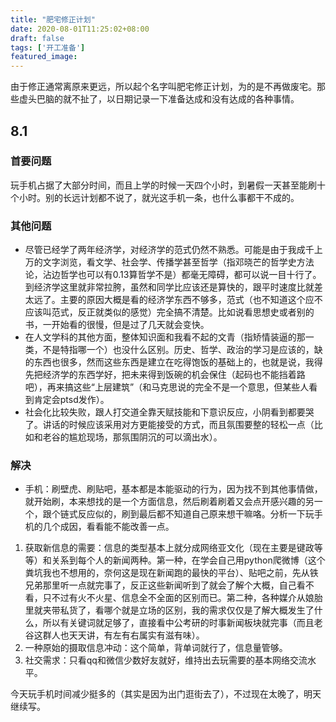 ```yaml
---
title: "肥宅修正计划"
date: 2020-08-01T11:25:02+08:00
draft: false
tags: ['开工准备']
featured_image:
---
```

由于修正通常离原来更远，所以起个名字叫肥宅修正计划，为的是不再做废宅。那些虚头巴脑的就不扯了，以日期记录一下准备达成和没有达成的各种事情。
## 8.1
### 首要问题
玩手机占据了大部分时间，而且上学的时候一天四个小时，到暑假一天甚至能刷十个小时。别的长远计划都不说了，就光这手机一条，也什么事都干不成的。
### 其他问题
- 尽管已经学了两年经济学，对经济学的范式仍然不熟悉。可能是由于我成千上万的文字浏览，看文学、社会学、传播学甚至哲学（指邓晓芒的哲学史方法论，沾边哲学也可以有0.13算哲学不是）都毫无障碍，都可以说一目十行了。到经济学这里就非常拉胯，虽然和同学比应该还是算快的，跟平时速度比就差太远了。主要的原因大概是看的经济学东西不够多，范式（也不知道这个应不应该叫范式，反正就类似的感觉）完全搞不清楚。比如说看思想史或者别的书，一开始看的很慢，但是过了几天就会变快。
- 在人文学科的其他方面，整体知识面和我看不起的文青（指矫情装逼的那一类，不是特指哪一个）也没什么区别。历史、哲学、政治的学习是应该的，缺的东西也很多，然而这些东西是建立在吃得饱饭的基础上的，也就是说，我得先把经济学的东西学好，把未来得到饭碗的机会保住（起码也不能挡着路吧），再来搞这些“上层建筑”（和马克思说的完全不是一个意思，但某些人看到肯定会ptsd发作）。
- 社会化比较失败，跟人打交道全靠天赋技能和下意识反应，小阴看到都要哭了。讲话的时候应该采用对方更能接受的方式，而且氛围要整的轻松一点（比如和老谷的尴尬现场，那氛围阴沉的可以滴出水）。
### 解决
- 手机：刷壁虎、刷贴吧，基本都是本能驱动的行为，因为找不到其他事情做，就开始刷，本来想找的是一个方面信息，然后刷着刷着又会点开感兴趣的另一个，跟个链式反应似的，刷到最后都不知道自己原来想干嘛咯。分析一下玩手机的几个成因，看看能不能改善一点。
1. 获取新信息的需要：信息的类型基本上就分成网络亚文化（现在主要是键政等等）和关系到每个人的新闻两种。第一种，在学会自己用python爬微博（这个粪坑我也不想用的，奈何这是现在新闻跑的最快的平台）、贴吧之前，先从铁兄弟那里听一点就完事了，反正这些新闻听到了就会了解个大概，自己看不看，只不过有火不火星、信息全不全面的区别而已。第二种，各种媒介从娘胎里就夹带私货了，看哪个就是立场的区别，我的需求仅仅是了解大概发生了什么，所以有关键词就足够了，直接看中公考研的时事新闻板块就完事（而且老谷这群人也天天讲，有左有右属实有滋有味）。
2. 一种原始的摄取信息冲动：这个简单，背单词就行了，信息量管够。
3. 社交需求：只看qq和微信少数好友就好，维持出去玩需要的基本网络交流水平。

今天玩手机时间减少挺多的（其实是因为出门逛街去了），不过现在太晚了，明天继续写。
